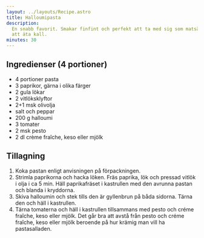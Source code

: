```yaml
---
layout: ../layouts/Recipe.astro
title: Halloumipasta
description:
  En snabb favorit. Smakar finfint och perfekt att ta med sig som matsäck för
  att äta kall.
minutes: 30
---
```


## Ingredienser (4 portioner)

- 4 portioner pasta
- 3 paprikor, gärna i olika färger
- 2 gula lökar
- 2 vitlöksklyftor
- 2+1 msk olivolja
- salt och peppar
- 200 g halloumi
- 3 tomater
- 2 msk pesto
- 2 dl crème fraîche, keso eller mjölk

## Tillagning

1. Koka pastan enligt anvisningen på förpackningen.
1. Strimla paprikorna och hacka löken. Fräs paprika, lök och pressad vitlök i
   olja i ca 5 min. Häll paprikafräset i kastrullen med den avrunna pastan och
   blanda i kryddorna.
1. Skiva halloumin och stek tills den är gyllenbrun på båda sidorna. Tärna den
   och häll i kastrullen.
1. Tärna tomaterna och häll i kastrullen tillsammans med pesto och créme
   fraîche, keso eller mjölk. Det går bra att avstå från pesto och créme
   fraîche, keso eller mjölk beroende på hur krämig man vill ha pastasalladen.
